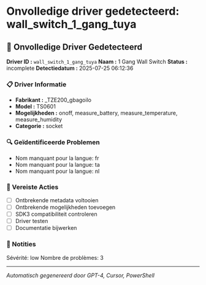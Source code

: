# Onvolledige driver gedetecteerd: wall_switch_1_gang_tuya

## 🚨 Onvolledige Driver Gedetecteerd

**Driver ID :** `wall_switch_1_gang_tuya`
**Naam :** 1 Gang Wall Switch
**Status :** incomplete
**Detectiedatum :** 2025-07-25 06:12:36

### 📋 Driver Informatie
- **Fabrikant :** _TZE200_gbagoilo
- **Model :** TS0601
- **Mogelijkheden :** onoff, measure_battery, measure_temperature, measure_humidity
- **Categorie :** socket

### 🔍 Geïdentificeerde Problemen
- Nom manquant pour la langue: fr
- Nom manquant pour la langue: ta
- Nom manquant pour la langue: nl

### 🎯 Vereiste Acties
- [ ] Ontbrekende metadata voltooien
- [ ] Ontbrekende mogelijkheden toevoegen
- [ ] SDK3 compatibiliteit controleren
- [ ] Driver testen
- [ ] Documentatie bijwerken

### 📝 Notities
Sévérité: low
Nombre de problèmes: 3

---
*Automatisch gegenereerd door GPT-4, Cursor, PowerShell*

